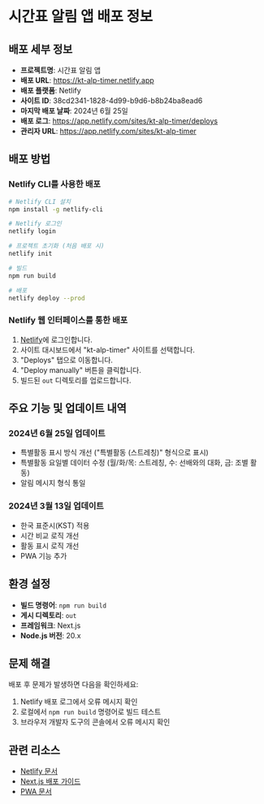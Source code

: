 # 시간표 알림 앱 배포 정보

## 배포 세부 정보

- **프로젝트명**: 시간표 알림 앱
- **배포 URL**: https://kt-alp-timer.netlify.app
- **배포 플랫폼**: Netlify
- **사이트 ID**: 38cd2341-1828-4d99-b9d6-b8b24ba8ead6
- **마지막 배포 날짜**: 2024년 6월 25일
- **배포 로그**: https://app.netlify.com/sites/kt-alp-timer/deploys
- **관리자 URL**: https://app.netlify.com/sites/kt-alp-timer

## 배포 방법

### Netlify CLI를 사용한 배포

```bash
# Netlify CLI 설치
npm install -g netlify-cli

# Netlify 로그인
netlify login

# 프로젝트 초기화 (처음 배포 시)
netlify init

# 빌드
npm run build

# 배포
netlify deploy --prod
```

### Netlify 웹 인터페이스를 통한 배포

1. [Netlify](https://www.netlify.com/)에 로그인합니다.
2. 사이트 대시보드에서 "kt-alp-timer" 사이트를 선택합니다.
3. "Deploys" 탭으로 이동합니다.
4. "Deploy manually" 버튼을 클릭합니다.
5. 빌드된 `out` 디렉토리를 업로드합니다.

## 주요 기능 및 업데이트 내역

### 2024년 6월 25일 업데이트
- 특별활동 표시 방식 개선 ("특별활동 (스트레칭)" 형식으로 표시)
- 특별활동 요일별 데이터 수정 (월/화/목: 스트레칭, 수: 선배와의 대화, 금: 조별 활동)
- 알림 메시지 형식 통일

### 2024년 3월 13일 업데이트
- 한국 표준시(KST) 적용
- 시간 비교 로직 개선
- 활동 표시 로직 개선
- PWA 기능 추가

## 환경 설정

- **빌드 명령어**: `npm run build`
- **게시 디렉토리**: `out`
- **프레임워크**: Next.js
- **Node.js 버전**: 20.x

## 문제 해결

배포 후 문제가 발생하면 다음을 확인하세요:

1. Netlify 배포 로그에서 오류 메시지 확인
2. 로컬에서 `npm run build` 명령어로 빌드 테스트
3. 브라우저 개발자 도구의 콘솔에서 오류 메시지 확인

## 관련 리소스

- [Netlify 문서](https://docs.netlify.com/)
- [Next.js 배포 가이드](https://nextjs.org/docs/app/building-your-application/deploying)
- [PWA 문서](https://web.dev/progressive-web-apps/) 